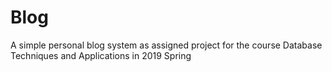 # Blog 
A simple personal blog system as assigned project for the course Database Techniques and Applications in 2019 Spring
